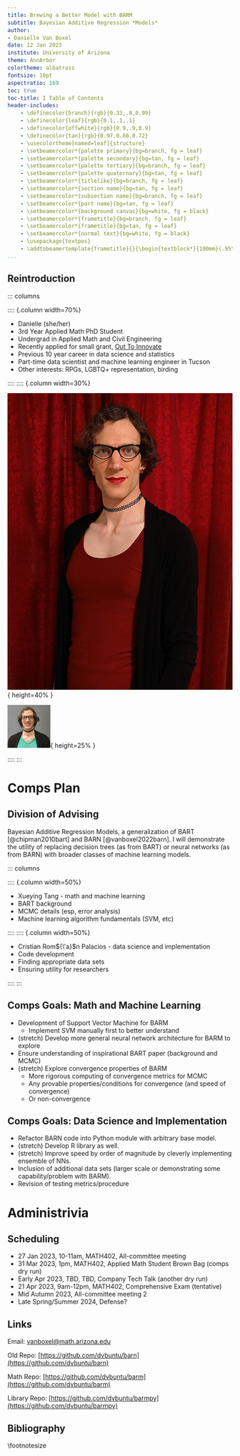 ```yaml
---
title: Brewing a Better Model with BARM
subtitle: Bayesian Additive Regression *Models*
author:
- Danielle Van Boxel
date: 12 Jan 2023
institute: University of Arizona
theme: AnnArbor
colortheme: albatross
fontsize: 10pt
aspectratio: 169
toc: true
toc-title: I Table of Contents
header-includes:
    - \definecolor{branch}{rgb}{0.33,.8,0.99}
    - \definecolor{leaf}{rgb}{0.1,.1,.1}
    - \definecolor{offwhite}{rgb}{0.9,.9,0.9}
    - \definecolor{tan}{rgb}{0.97,0.66,0.72}
    - \usecolortheme[named=leaf]{structure}
    - \setbeamercolor*{palette primary}{bg=branch, fg = leaf}
    - \setbeamercolor*{palette secondary}{bg=tan, fg = leaf}
    - \setbeamercolor*{palette tertiary}{bg=branch, fg = leaf}
    - \setbeamercolor*{palette quaternary}{bg=tan, fg = leaf}
    - \setbeamercolor*{titlelike}{bg=branch, fg = leaf}
    - \setbeamercolor*{section name}{bg=tan, fg = leaf}
    - \setbeamercolor*{subsection name}{bg=branch, fg = leaf}
    - \setbeamercolor*{part name}{bg=tan, fg = leaf}
    - \setbeamercolor*{background canvas}{bg=white, fg = black}
    - \setbeamercolor*{frametitle}{bg=branch, fg = leaf}
    - \setbeamercolor*{frametitle}{bg=tan, fg = leaf}
    - \setbeamercolor*{normal text}{bg=white, fg = black}
    - \usepackage{textpos}
    - \addtobeamertemplate{frametitle}{}{\begin{textblock*}{100mm}(.95\textwidth,-0.9cm)\includegraphics[height=0.9cm,width=0.9cm]{figs/cute_ua.png}\end{textblock*}}
...
```


## Reintroduction

::: columns

:::: {.column width=70%}

* Danielle (she/her)
* 3rd Year Applied Math PhD Student
* Undergrad in Applied Math and Civil Engineering
* Recently applied for small grant, [Out To Innovate](https://noglstp.org/programs-projects/career-development-fellowship/)
* Previous 10 year career in data science and statistics
* Part-time data scientist and machine learning engineer in Tucson
* Other interests: RPGs, LGBTQ+ representation, birding

::::
:::: {.column width=30%}

![Professional Danielle](figs/danielle_prof.jpg){ height=40% }

![Cute Danielle](figs/danielle_cute.jpg){ height=25% }

::::
:::

# Comps Plan

## Division of Advising

Bayesian Additive Regression Models, a generalization of BART [@chipman2010bart] and BARN [@vanboxel2022barn].  I will demonstrate the utility of replacing decision trees (as from BART) or neural networks (as from BARN) with broader classes of machine learning models.



::: columns

:::: {.column width=50%}

* Xueying Tang - math and machine learning
* BART background
* MCMC details (esp, error analysis)
* Machine learning algorithm fundamentals (SVM, etc)

::::
:::: {.column width=50%}

* Cristian Rom${\'a}$n Palacios - data science and implementation
* Code development
* Finding appropriate data sets
* Ensuring utility for researchers

::::
:::


## Comps Goals: Math and Machine Learning
 
* Development of Support Vector Machine for BARM
    * Implement SVM manually first to better understand
* (stretch) Develop more general neural network architecture for BARM to explore
* Ensure understanding of inspirational BART paper (background and MCMC)
* (stretch) Explore convergence properties of BARM
    * More rigorous computing of convergence metrics for MCMC
    * Any provable properties/conditions for convergence (and speed of convergence)
    * Or non-convergence

## Comps Goals: Data Science and Implementation

* Refactor BARN code into Python module with arbitrary base model.
* (stretch) Develop R library as well.
* (stretch) Improve speed by order of magnitude by cleverly implementing ensemble of NNs.
* Inclusion of additional data sets (larger scale or demonstrating some capability/problem with BARM).
* Revision of testing metrics/procedure

# Administrivia

## Scheduling

* 27 Jan 2023, 10-11am, MATH402, All-committee meeting
* 31 Mar 2023, 1pm, MATH402, Applied Math Student Brown Bag (comps dry run)
* Early Apr 2023, TBD, TBD, Company Tech Talk (another dry run)
* 21 Apr 2023, 9am-12pm, MATH402, Comprehensive Exam (tentative)
* Mid Autumn 2023, All-committee meeting 2
* Late Spring/Summer 2024, Defense?

## Links

Email: vanboxel@math.arizona.edu

Old Repo: [https://github.com/dvbuntu/barn](https://github.com/dvbuntu/barn)

Math Repo: [https://github.com/dvbuntu/barm](https://github.com/dvbuntu/barm)

Library Repo: [https://github.com/dvbuntu/barmpy](https://github.com/dvbuntu/barmpy)

## Bibliography

\footnotesize

[//]: # (Fixing highlighting_)
